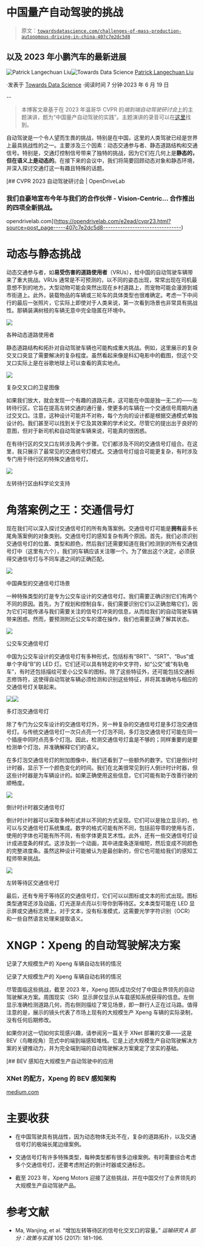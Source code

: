 # 中国量产自动驾驶的挑战

> 原文：[`towardsdatascience.com/challenges-of-mass-production-autonomous-driving-in-china-407c7e2dc5d8`](https://towardsdatascience.com/challenges-of-mass-production-autonomous-driving-in-china-407c7e2dc5d8)

## 以及 2023 年小鹏汽车的最新进展

[](https://medium.com/@patrickllgc?source=post_page-----407c7e2dc5d8--------------------------------)![Patrick Langechuan Liu](https://medium.com/@patrickllgc?source=post_page-----407c7e2dc5d8--------------------------------)[](https://towardsdatascience.com/?source=post_page-----407c7e2dc5d8--------------------------------)![Towards Data Science](https://towardsdatascience.com/?source=post_page-----407c7e2dc5d8--------------------------------) [Patrick Langechuan Liu](https://medium.com/@patrickllgc?source=post_page-----407c7e2dc5d8--------------------------------)

·发表于 [Towards Data Science](https://towardsdatascience.com/?source=post_page-----407c7e2dc5d8--------------------------------) ·阅读时间 7 分钟·2023 年 6 月 19 日

--

> 本博客文章基于在 2023 年温哥华 CVPR 的*端到端自动驾驶研讨会*上的主题演讲，题为“中国量产自动驾驶的实践”。主题演讲的录音可以在[这里](https://www.youtube.com/watch?v=d6ucRgDDUWQ&t=162s)找到。

自动驾驶是一个令人望而生畏的挑战，特别是在中国，这里的人类驾驶已经是世界上最具挑战性的之一。主要涉及三个因素：动态交通参与者、静态道路结构和交通信号。特别是，交通灯控制信号带来了独特的挑战，因为它们在几何上是**静态的，但在语义上是动态的**。在接下来的会议中，我们将简要回顾动态对象和静态环境，并深入探讨交通灯这一有趣且特殊的话题。

[](https://opendrivelab.com/e2ead/cvpr23.html?source=post_page-----407c7e2dc5d8--------------------------------) [## CVPR 2023 自动驾驶研讨会 | OpenDriveLab

### 我们自豪地宣布今年与我们的合作伙伴 - Vision-Centric… 合作推出的四项全新挑战。

opendrivelab.com](https://opendrivelab.com/e2ead/cvpr23.html?source=post_page-----407c7e2dc5d8--------------------------------)

# 动态与静态挑战

动态交通参与者，如**易受伤害的道路使用者**（VRUs），给中国的自动驾驶车辆带来了重大挑战。VRUs 通常是不可预测的，以不同的姿态出现，常常出现在司机最意想不到的地方。大型动物可能会突然出现在乡村道路上，而宠物可能会漫游到城市街道上。此外，装载物品的车辆或三轮车的具体类型也很难确定。考虑一下中间行的最后一张照片，它实际上即使对于人类来说，第一次看到场景也非常具有挑战性。那辆装满树枝的车辆无意中完全隐匿在环境中。

![](img/e593016774ca57a7d9bd79542b2ccf86.png)

各种动态道路使用者

静态道路结构和拓扑对自动驾驶车辆也可能构成重大挑战。例如，这里展示的复杂交叉口突显了需要解决的复杂程度。虽然看起来像是科幻电影中的截图，但这个交叉口实际上是在谷歌地球上可以查看的真实地点。

![](img/02c749d1edc113b9a0242a7f28730321.png)

复杂交叉口的卫星图像

如果我们放大，就会发现一个有趣的道路元素，这可能在中国是独一无二的——左转待行区。它旨在提高左转交通的通行量，使更多的车辆在一个交通信号周期内通过交叉口。注意，这种设计可能并不对称，每个方向的设计都是根据交通模式单独设计的。我们甚至可以找到关于它及其效果的学术论文。尽管它的提出出于良好的意图，但对于新司机和自动驾驶车辆来说，可能真的很困惑。

在有待行区的交叉口左转涉及两个步骤。它们都涉及不同的交通信号灯组合。在这里，我只展示了最常见的交通信号灯模式。交通信号灯组合可能更复杂，有时涉及专门用于待行区的特殊交通信号灯。

![](img/ed15ee849253954d45287d38904b6034.png)

左转待行区由科学论文支持

# **角落案例之王**：交通信号灯

现在我们可以深入探讨交通信号灯的所有角落案例。交通信号灯可能是**拥有**最多长尾角落案例的对象类别。交通信号灯的感知复杂有两个原因。首先，我们必须识别交通信号灯的位置、类型和颜色，然后我们还需要知道在我们检测到的所有交通信号灯中（这里有六个），我们的车辆应该关注哪一个。为了做出这个决定，必须获得交通信号灯与不同车道之间的正确匹配。

![](img/78e27f4e124e743c9f52e4f8b1189864.png)

中国典型的交通信号灯场景

一种特殊类型的灯是专为公交车设计的交通信号灯。我们需要正确识别它们有两个不同的原因。首先，为了规划和控制自车，我们需要识别它们以正确忽略它们，因为它们可能传递与我们需要关注的信号灯冲突的信息，从而给我们的自动驾驶车辆带来困惑。然而，要预测附近公交车的潜在操作，我们也需要正确了解其状态。

![](img/4553b793d5dd087ce156adb5fcd7621a.png)

公交车交通信号灯

中国为公交车设计的交通信号灯有多种形式，包括标有“BRT”、“SRT”、“Bus”或单个字母“B”的 LED 灯。它们还可以具有特定的中文字符，如“公交”或“有轨电车”，有时还包括描绘可爱小公交车的图标。除了这些特征外，还可能包括交通标志修饰符，这使得自动驾驶车辆必须检测和识别这些特征，并将其准确地与相应的交通信号灯关联起来。

![](img/d6d4b9b976ce531654ee81cbac2c5187.png)![](img/a9e8bcf4d0eaa38fb361fec003fcf54d.png)

多灯泡交通信号灯

除了专门为公交车设计的交通信号灯外，另一种复杂的交通信号灯是多灯泡交通信号灯。与传统交通信号灯一次只点亮一个灯泡不同，多灯泡交通信号灯可能在同一个插座中同时点亮多个灯泡。因此，检测交通信号灯盒是不够的；同样重要的是要检测单个灯泡，并准确解释它们的语义。

在多灯泡交通信号灯的附加图像中，我们还看到了一些额外的数字。它们是倒计时计时器，显示下一个颜色变化的时间。我们在北美很常见到行人倒计时计时器，但这些计时器是为车辆设计的。如果正确使用这些信息，它们可能有助于改善行驶的顺畅度。

![](img/06c0ed3ce0bd0fc3a828e2925f86c6a3.png)

倒计时计时器交通信号灯

倒计时计时器可以采取多种形式并以不同的方式呈现。它们可以是独立显示的，也可以与交通信号灯系统集成。数字的格式可能有所不同，包括前导零的使用与否，使用的字体也可能有所不同，有些字体更具艺术性。此外，还有一些交通信号灯设计成进度条的样式。这涉及到一个动画，其中进度条逐渐缩短，然后变成不同颜色的完整进度条。虽然这种设计可能被认为是最创新的，但它也可能给我们的感知工程师带来挑战。

![](img/9a530fb0bf4176a42bdef67befe2e7a3.png)

左转等待区交通信号灯

最后，还有专用于等待区的交通信号灯，它们可以以图标或文本的形式出现。图标类型通常还涉及动画，灯光逐渐点亮以引导你到等待区。文本类型可能在 LED 显示屏或交通标志牌上。对于文本，没有标准模式，这需要光学字符识别（OCR）和一些自然语言处理来提取语义。

# XNGP：Xpeng 的自动驾驶解决方案

记录了大规模生产的 Xpeng 车辆自动左转的情况

记录了大规模生产的 Xpeng 车辆自动右转的情况

尽管面临这些挑战，截至 2023 年，Xpeng 团队成功交付了中国业界领先的自动驾驶解决方案。周围现实（SR）显示屏仅显示从车载感知系统获得的信息。左侧显示准确检测道路几何，而右侧则描绘了常见场景，即一群行人正在过马路。值得注意的是，展示的镜头代表了市场上现有的大规模生产 Xpeng 车辆的实际录制，没有任何后期修改。

如果你对这一切如何实现感兴趣，请参阅另一篇关于 XNet 部署的文章——这是 BEV（鸟瞰视角）范式中的端到端感知堆栈。它是上述大规模生产自动驾驶解决方案的关键推动力，并为完全端到端的自动驾驶解决方案奠定了坚实的基础。

[](https://medium.com/@patrickllgc/bev-perception-in-mass-production-autonomous-driving-c6e3f1e46ae0?source=post_page-----407c7e2dc5d8--------------------------------) [## BEV 感知在大规模生产自动驾驶中的应用

### XNet 的配方，Xpeng 的 BEV 感知架构

[medium.com](https://medium.com/@patrickllgc/bev-perception-in-mass-production-autonomous-driving-c6e3f1e46ae0?source=post_page-----407c7e2dc5d8--------------------------------)

# 主要收获

+   在中国驾驶具有挑战性，因为动态物体无处不在，复杂的道路拓扑，以及交通信号灯的极端长尾边缘案例。

+   交通信号灯有许多特殊类型，每种类型都有很多边缘案例。有时需要综合考虑多个交通信号灯，还要考虑附近的倒计时器或交通标志。

+   截至 2023 年，Xpeng Motors 迎接了这些挑战，并在中国交付了业界领先的大规模生产自动驾驶产品。

# 参考文献

+   Ma, Wanjing, et al. “增加左转等待区的信号化交叉口的容量。” *运输研究 A 部分：政策与实践* 105 (2017): 181–196.
